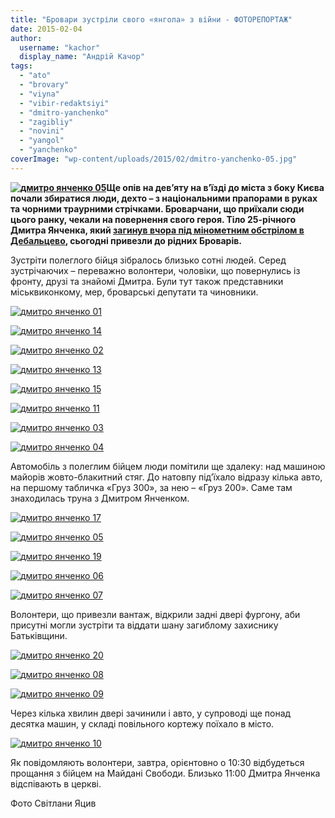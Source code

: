 ```yaml
---
title: "Бровари зустріли свого «янгола» з війни - ФОТОРЕПОРТАЖ"
date: 2015-02-04
author: 
  username: "kachor"
  display_name: "Андрій Качор"
tags: 
  - "ato"
  - "brovary"
  - "viyna"
  - "vibir-redaktsiyi"
  - "dmitro-yanchenko"
  - "zagibliy"
  - "novini"
  - "yangol"
  - "yanchenko"
coverImage: "wp-content/uploads/2015/02/dmitro-yanchenko-05.jpg"
---
```


**[![дмитро янченко 05](https://mpz.brovary.org/wp-content/uploads/2015/02/dmitro-yanchenko-05.jpg)](https://mpz.brovary.org/wp-content/uploads/2015/02/dmitro-yanchenko-05.jpg)Ще опів на дев’яту на в’їзді до міста з боку Києва почали збиратися люди, дехто – з національними прапорами в руках та чорними траурними стрічками. Броварчани, що приїхали сюди цього ранку, чекали на повернення свого героя. Тіло 25-річного Дмитра Янченка, який [загинув вчора під мінометним обстрілом в Дебальцево](https://mpz.brovary.org/sogodni-vrantsi-v-rezultati-obstrilu-pid-debaltsevo-odin-brovarchanin-zaginuv-inshiy-potrapiv-v-polon/), сьогодні привезли до рідних Броварів.**  

Зустріти полеглого бійця зібралось близько сотні людей. Серед зустрічаючих – переважно волонтери, чоловіки, що повернулись із фронту, друзі та знайомі Дмитра. Були тут також представники міськвиконкому, мер, броварські депутати та чиновники.

[![дмитро янченко 01](https://mpz.brovary.org/wp-content/uploads/2015/02/dmitro-yanchenko-01.jpg)](https://mpz.brovary.org/wp-content/uploads/2015/02/dmitro-yanchenko-01.jpg)

[![дмитро янченко 14](https://mpz.brovary.org/wp-content/uploads/2015/02/dmitro-yanchenko-14.jpg)](https://mpz.brovary.org/wp-content/uploads/2015/02/dmitro-yanchenko-14.jpg)

[![дмитро янченко 02](https://mpz.brovary.org/wp-content/uploads/2015/02/dmitro-yanchenko-02.jpg)](https://mpz.brovary.org/wp-content/uploads/2015/02/dmitro-yanchenko-02.jpg)

[![дмитро янченко 13](https://mpz.brovary.org/wp-content/uploads/2015/02/dmitro-yanchenko-13.jpg)](https://mpz.brovary.org/wp-content/uploads/2015/02/dmitro-yanchenko-13.jpg)

[![дмитро янченко 15](https://mpz.brovary.org/wp-content/uploads/2015/02/dmitro-yanchenko-15.jpg)](https://mpz.brovary.org/wp-content/uploads/2015/02/dmitro-yanchenko-15.jpg)

[![дмитро янченко 11](https://mpz.brovary.org/wp-content/uploads/2015/02/dmitro-yanchenko-11.jpg)](https://mpz.brovary.org/wp-content/uploads/2015/02/dmitro-yanchenko-11.jpg)

[![дмитро янченко 03](https://mpz.brovary.org/wp-content/uploads/2015/02/dmitro-yanchenko-03.jpg)](https://mpz.brovary.org/wp-content/uploads/2015/02/dmitro-yanchenko-03.jpg)

[![дмитро янченко 04](https://mpz.brovary.org/wp-content/uploads/2015/02/dmitro-yanchenko-04.jpg)](https://mpz.brovary.org/wp-content/uploads/2015/02/dmitro-yanchenko-04.jpg)

Автомобіль з полеглим бійцем люди помітили ще здалеку: над машиною майорів жовто-блакитний стяг. До натовпу під’їхало відразу кілька авто, на першому табличка «Груз 300», за нею – «Груз 200». Саме там знаходилась труна з Дмитром Янченком.

[![дмитро янченко 17](https://mpz.brovary.org/wp-content/uploads/2015/02/dmitro-yanchenko-171.jpg)](https://mpz.brovary.org/wp-content/uploads/2015/02/dmitro-yanchenko-171.jpg)

[![дмитро янченко 05](https://mpz.brovary.org/wp-content/uploads/2015/02/dmitro-yanchenko-051.jpg)](https://mpz.brovary.org/wp-content/uploads/2015/02/dmitro-yanchenko-051.jpg)

[![дмитро янченко 19](https://mpz.brovary.org/wp-content/uploads/2015/02/dmitro-yanchenko-19.jpg)](https://mpz.brovary.org/wp-content/uploads/2015/02/dmitro-yanchenko-19.jpg)

[![дмитро янченко 06](https://mpz.brovary.org/wp-content/uploads/2015/02/dmitro-yanchenko-06.jpg)](https://mpz.brovary.org/wp-content/uploads/2015/02/dmitro-yanchenko-06.jpg)

[![дмитро янченко 07](https://mpz.brovary.org/wp-content/uploads/2015/02/dmitro-yanchenko-07.jpg)](https://mpz.brovary.org/wp-content/uploads/2015/02/dmitro-yanchenko-07.jpg)

Волонтери, що привезли вантаж, відкрили задні двері фургону, аби присутні могли зустріти та віддати шану загиблому захиснику Батьківщини.

[![дмитро янченко 20](https://mpz.brovary.org/wp-content/uploads/2015/02/dmitro-yanchenko-20.jpg)](https://mpz.brovary.org/wp-content/uploads/2015/02/dmitro-yanchenko-20.jpg)

[![дмитро янченко 08](https://mpz.brovary.org/wp-content/uploads/2015/02/dmitro-yanchenko-08.jpg)](https://mpz.brovary.org/wp-content/uploads/2015/02/dmitro-yanchenko-08.jpg)

[![дмитро янченко 09](https://mpz.brovary.org/wp-content/uploads/2015/02/dmitro-yanchenko-09.jpg)](https://mpz.brovary.org/wp-content/uploads/2015/02/dmitro-yanchenko-09.jpg)

Через кілька хвилин двері зачинили і авто, у супроводі ще понад десятка машин, у складі повільного кортежу поїхало в місто.

[![дмитро янченко 10](https://mpz.brovary.org/wp-content/uploads/2015/02/dmitro-yanchenko-10.jpg)](https://mpz.brovary.org/wp-content/uploads/2015/02/dmitro-yanchenko-10.jpg)

Як повідомляють волонтери, завтра, орієнтовно о 10:30 відбудеться прощання з бійцем на Майдані Свободи. Близько 11:00 Дмитра Янченка відспівають в церкві.

Фото Світлани Яцив
